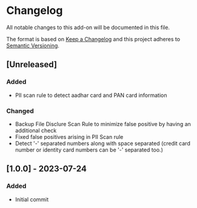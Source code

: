 # Changelog
All notable changes to this add-on will be documented in this file.

The format is based on [Keep a Changelog](https://keepachangelog.com/en/1.0.0/) and
this project adheres to [Semantic Versioning](https://semver.org/spec/v2.0.0.html).

## [Unreleased]
### Added 
- PII scan rule to detect aadhar card and PAN card information

### Changed 
- Backup File Disclure Scan Rule to minimize false positive by having an additional check 
- Fixed false positives arising in PII Scan rule
- Detect '-' separated numbers along with space separated (credit card number or identity card numbers can be '-' separated too.)

## [1.0.0] - 2023-07-24
### Added
- Initial commit
